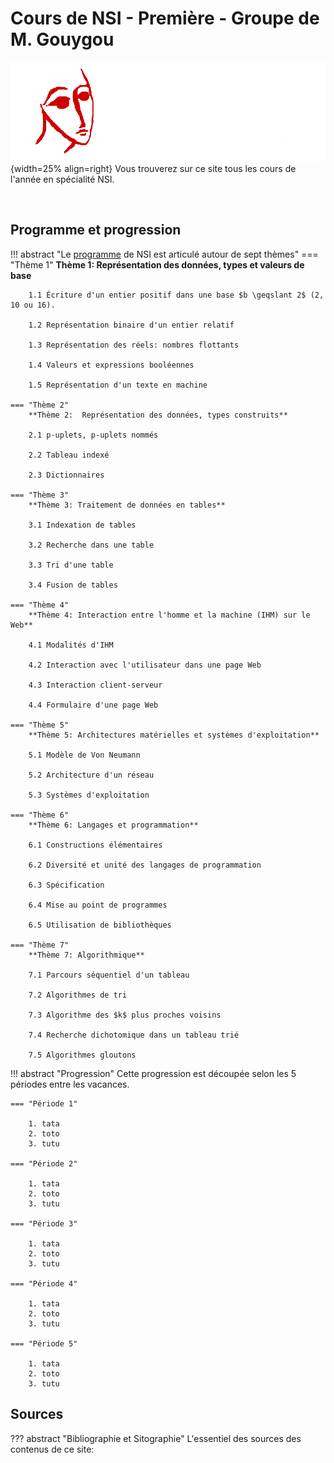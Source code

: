 # Cours de NSI - Première - Groupe de M. Gouygou


![mdv](images/logo_mdv3.png){width=25% align=right}
Vous trouverez sur ce site tous les cours de l'année en spécialité NSI.

<br>

## Programme et progression

!!! abstract "Le [programme](data/Programme1NSI.pdf) de NSI est articulé autour de sept thèmes"
    === "Thème 1"
        **Thème 1: Représentation des données, types et valeurs de base**

        1.1 Écriture d'un entier positif dans une base $b \geqslant 2$ (2, 10 ou 16).

        1.2 Représentation binaire d'un entier relatif

        1.3 Représentation des réels: nombres flottants

        1.4 Valeurs et expressions booléennes

        1.5 Représentation d'un texte en machine
    
    === "Thème 2"
        **Thème 2:  Représentation des données, types construits**

        2.1 p-uplets, p-uplets nommés

        2.2 Tableau indexé

        2.3 Dictionnaires

    === "Thème 3"
        **Thème 3: Traitement de données en tables**

        3.1 Indexation de tables

        3.2 Recherche dans une table

        3.3 Tri d'une table

        3.4 Fusion de tables

    === "Thème 4"
        **Thème 4: Interaction entre l'homme et la machine (IHM) sur le Web**

        4.1 Modalités d'IHM

        4.2 Interaction avec l'utilisateur dans une page Web

        4.3 Interaction client-serveur

        4.4 Formulaire d'une page Web

    === "Thème 5"
        **Thème 5: Architectures matérielles et systèmes d'exploitation**

        5.1 Modèle de Von Neumann

        5.2 Architecture d'un réseau

        5.3 Systèmes d'exploitation

    === "Thème 6"
        **Thème 6: Langages et programmation**

        6.1 Constructions élémentaires

        6.2 Diversité et unité des langages de programmation

        6.3 Spécification

        6.4 Mise au point de programmes

        6.5 Utilisation de bibliothèques

    === "Thème 7"
        **Thème 7: Algorithmique**
        
        7.1 Parcours séquentiel d'un tableau

        7.2 Algorithmes de tri

        7.3 Algorithme des $k$ plus proches voisins

        7.4 Recherche dichotomique dans un tableau trié

        7.5 Algorithmes gloutons

!!! abstract "Progression"
    Cette progression est découpée selon les 5 périodes entre les vacances.

    === "Période 1"

        1. tata
        2. toto
        3. tutu
    
    === "Période 2"

        1. tata
        2. toto
        3. tutu
    
    === "Période 3"

        1. tata
        2. toto
        3. tutu
    
    === "Période 4"

        1. tata
        2. toto
        3. tutu
    
    === "Période 5"

        1. tata
        2. toto
        3. tutu
    


## Sources

??? abstract "Bibliographie et Sitographie"
    L'essentiel des sources des contenus de ce site:
